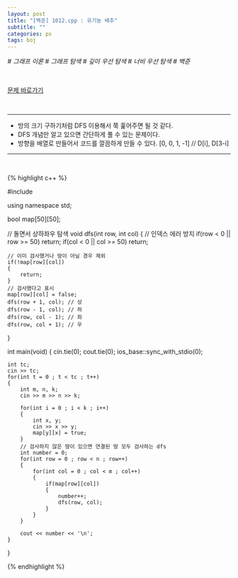 ```yaml
---
layout: post
title: "[백준] 1012.cpp : 유기농 배추"
subtitle: ""
categories: ps
tags: boj
---
```


*# 그래프 이론 # 그래프 탐색 # 깊이 우선 탐색 # 너비 우선 탐색 # 백준*

<br>

[문제 바로가기](https://www.acmicpc.net/problem/1012)

<br>

---

- 방의 크기 구하기처럼 DFS 이용해서 쭉 훑어주면 될 것 같다.
- DFS 개념만 알고 있으면 간단하게 풀 수 있는 문제이다.
- 방향을 배열로 만들어서 코드를 깔끔하게 만들 수 있다. [0, 0, 1, -1] // D[i], D[3-i]

---
<br>

{% highlight c++ %}

#include <iostream>

using namespace std;

bool map[50][50];

// 돌면서 상하좌우 탐색
void dfs(int row, int col)
{
    // 인덱스 에러 방지
    if(row < 0 || row >= 50) return;
    if(col < 0 || col >= 50) return;
    
    // 이미 검사했거나 땅이 아닐 경우 제외
    if(!map[row][col])
    {
        return;
    }
    // 검사했다고 표시
    map[row][col] = false;
    dfs(row + 1, col); // 상
    dfs(row - 1, col); // 하
    dfs(row, col - 1); // 좌
    dfs(row, col + 1); // 우
}

int main(void)
{
    cin.tie(0);
    cout.tie(0);
    ios_base::sync_with_stdio(0);

    int tc;
    cin >> tc;
    for(int t = 0 ; t < tc ; t++)
    {
        int m, n, k;
        cin >> m >> n >> k;
        
        for(int i = 0 ; i < k ; i++)
        {
            int x, y;
            cin >> x >> y;
            map[y][x] = true;
        }
        // 검사하지 않은 땅이 있으면 연결된 땅 모두 검사하는 dfs
        int number = 0;
        for(int row = 0 ; row < n ; row++)
        {
            for(int col = 0 ; col < m ; col++)
            {
                if(map[row][col])
                {
                    number++;
                    dfs(row, col);
                }
            }
        }

        cout << number << '\n';
    }
}

{% endhighlight %}

